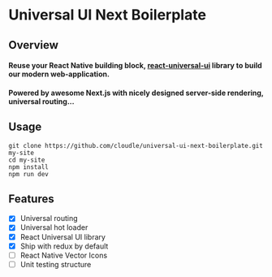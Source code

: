 # Universal UI Next Boilerplate

[react-native-url]: https://facebook.github.io/react-native/
[react-native-web-url]: https://github.com/necolas/react-native-web
[react-universal-ui-url]: https://npmjs.org/package/react-universal-ui

## Overview
#### Reuse your React Native building block, [react-universal-ui](react-universal-ui) library to build our modern web-application. 
#### Powered by awesome Next.js with nicely designed server-side rendering, universal routing...

## Usage
```
git clone https://github.com/cloudle/universal-ui-next-boilerplate.git my-site
cd my-site
npm install
npm run dev
```

## Features
- [x] Universal routing
- [x] Universal hot loader 
- [x] React Universal UI library
- [x] Ship with redux by default
- [ ] React Native Vector Icons
- [ ] Unit testing structure